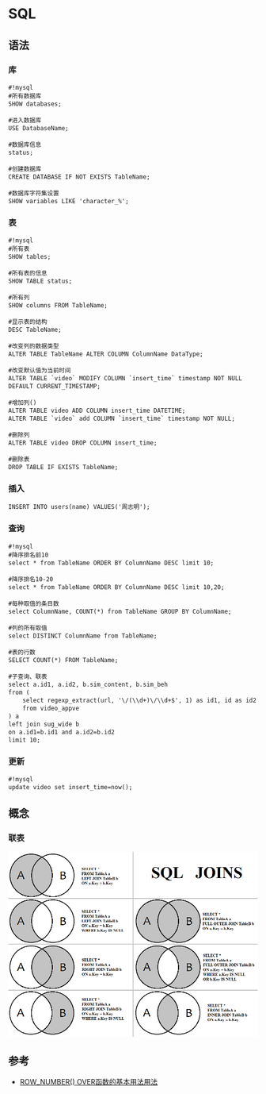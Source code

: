 # SQL
## 语法
### 库
```
#!mysql
#所有数据库
SHOW databases;

#进入数据库
USE DatabaseName;

#数据库信息
status;

#创建数据库
CREATE DATABASE IF NOT EXISTS TableName;

#数据库字符集设置
SHOW variables LIKE 'character_%';
```

### 表
```
#!mysql
#所有表
SHOW tables;

#所有表的信息
SHOW TABLE status;

#所有列
SHOW columns FROM TableName;

#显示表的结构
DESC TableName;

#改变列的数据类型
ALTER TABLE TableName ALTER COLUMN ColumnName DataType;

#改变默认值为当前时间
ALTER TABLE `video` MODIFY COLUMN `insert_time` timestamp NOT NULL DEFAULT CURRENT_TIMESTAMP;

#增加列() 
ALTER TABLE video ADD COLUMN insert_time DATETIME;
ALTER TABLE `video` add COLUMN `insert_time` timestamp NOT NULL;

#删除列
ALTER TABLE video DROP COLUMN insert_time;

#删除表
DROP TABLE IF EXISTS TableName;
```

### 插入
```mysql
INSERT INTO users(name) VALUES('周志明');
```
  
### 查询
```
#!mysql
#降序排名前10
select * from TableName ORDER BY ColumnName DESC limit 10;

#降序排名10-20
select * from TableName ORDER BY ColumnName DESC limit 10,20;

#每种取值的条目数
select ColumnName, COUNT(*) from TableName GROUP BY ColumnName;

#列的所有取值
select DISTINCT ColumnName from TableName;

#表的行数
SELECT COUNT(*) FROM TableName;

#子查询、联表
select a.id1, a.id2, b.sim_content, b.sim_beh
from (
    select regexp_extract(url, '\/(\\d+)\/\\d+$', 1) as id1, id as id2
    from video_appve
) a
left join sug_wide b
on a.id1=b.id1 and a.id2=b.id2
limit 10;
```

### 更新
```
#!mysql
update video set insert_time=now();
```

## 概念
### 联表
![](/images/sql_join.png)

## 参考
* [ROW_NUMBER() OVER函数的基本用法用法](http://www.cnblogs.com/icebutterfly/archive/2009/08/05/1539657.html)